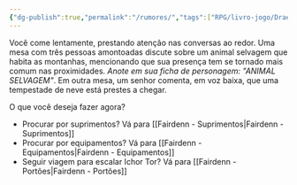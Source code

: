 ```yaml
---
{"dg-publish":true,"permalink":"/rumores/","tags":["RPG/livro-jogo/Draegeni/story-points"],"created":"2024-12-06T14:48:16.265-05:00","updated":"2024-12-27T16:40:43.192-05:00"}
---
```



Você come lentamente, prestando atenção nas conversas ao redor. Uma mesa com três pessoas amontoadas discute sobre um animal selvagem que habita as montanhas, mencionando que sua presença tem se tornado mais comum nas proximidades. *Anote em sua ficha de personagem: "ANIMAL SELVAGEM"*. Em outra mesa, um senhor comenta, em voz baixa, que uma tempestade de neve está prestes a chegar.

O que você deseja fazer agora?

- Procurar por suprimentos? Vá para [[Fairdenn - Suprimentos\|Fairdenn - Suprimentos]]
- Procurar por equipamentos? Vá para [[Fairdenn - Equipamentos\|Fairdenn - Equipamentos]]
- Seguir viagem para escalar Ichor Tor? Vá para [[Fairdenn - Portões\|Fairdenn - Portões]]
